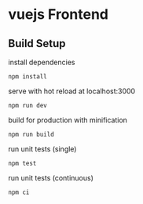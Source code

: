 # vuejs Frontend

## Build Setup

install dependencies

	npm install

serve with hot reload at localhost:3000

	npm run dev

build for production with minification

	npm run build

run unit tests (single)

	npm test

run unit tests (continuous)

	npm ci


